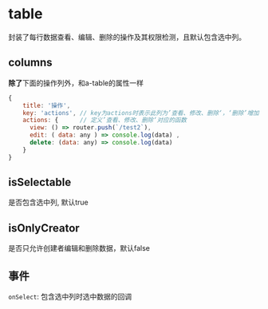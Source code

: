 # table
封装了每行数据查看、编辑、删除的操作及其权限检测，且默认包含选中列。   

## columns
**除了**下面的操作列外，和a-table的属性一样
``` javascript
{
    title: '操作',
    key: 'actions', // key为actions时表示此列为’查看、修改、删除‘，‘删除’增加了二次确认
    actions: {      // 定义’查看、修改、删除‘对应的函数
      view: () => router.push(`/test2`),
      edit: ( data: any ) => console.log(data) ,
      delete: (data: any) => console.log(data)
    }
}
``` 

## isSelectable
是否包含选中列, 默认true

## isOnlyCreator
是否只允许创建者编辑和删除数据，默认false

## 事件
`onSelect`: 包含选中列时选中数据的回调
